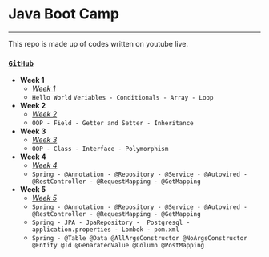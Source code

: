 # Java Boot Camp 
---
This repo is made up of codes written on youtube live.

### [`GitHub`](https://github.com/huseyinidin/KodlamaioJava2022)
 - **Week 1**
	 - [*Week 1*](https://github.com/huseyinidin/KodlamaioJava2022/tree/main/week1)
	 - `Hello World` `Veriables - Conditionals - Array - Loop`
- **Week 2**
	 - [*Week 2*](https://github.com/huseyinidin/KodlamaioJava2022/tree/main/week2)
	 - `OOP - Field - Getter and Setter - Inheritance`
- **Week 3**
	 - [*Week 3*](https://github.com/huseyinidin/KodlamaioJava2022/tree/main/week3)
	 - `OOP - Class - Interface - Polymorphism`		
- **Week 4**
	 - [*Week 4*](https://github.com/huseyinidin/KodlamaioJava2022/tree/main/week4)
	 - `Spring - @Annotation - @Repository - @Service - @Autowired - @RestController - @RequestMapping - @GetMapping`	
- **Week 5**
	 - [*Week 5*](https://github.com/huseyinidin/KodlamaioJava2022/tree/main/week5)
	 - `Spring - @Annotation - @Repository - @Service - @Autowired - @RestController - @RequestMapping - @GetMapping`	
	 - `Spring - JPA - JpaRepository -  Postgresql - application.properties - Lombok - pom.xml`
	 - `Spring - @Table @Data @AllArgsConstructor @NoArgsConstructor @Entity @Id @GenaratedValue @Column @PostMapping`